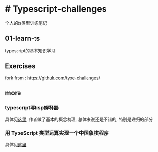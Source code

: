 # # Typescript-challenges

个人的ts类型训练笔记

## 01-learn-ts
typescript的基本知识学习
## Exercises
fork from : https://github.com/type-challenges/

## more

### typescript写lisp解释器
具体见[这里](https://zhuanlan.zhihu.com/p/427309936), 作者做了基本的概念梳理, 总体来说还是不错的, 特别是递归的部分


### 用 TypeScript 类型运算实现一个中国象棋程序
具体见[这里](https://zhuanlan.zhihu.com/p/426966480)
